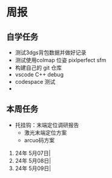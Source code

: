 # 周报

## 自学任务

- 测试3dgs背包数据并做好记录
- 测试使用colmap 位姿 pixlperfect sfm
- 构建自己的 git 仓库
- vscode C++ debug
- codespace 测试
- 

## 本周任务
- 托挂钩：末端定位调研报告
	- 激光末端定位方案
	- arcuo码方案


1. 24年 5月07日|  
2. 24年 5月08日| 
3. 24年 5月09日| 